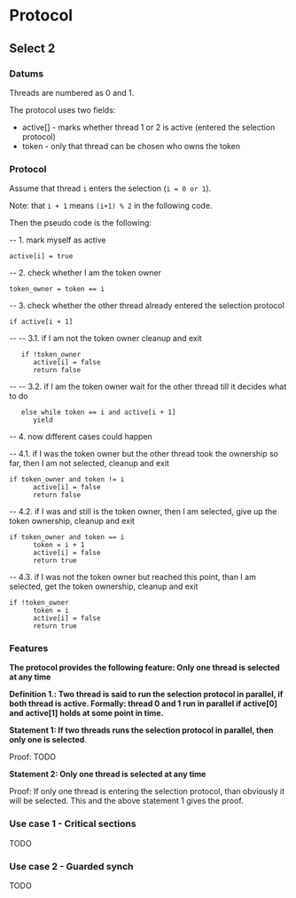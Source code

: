 Protocol
===============================================================================


Select 2
-------------------------------------------------------------------------------

### Datums ###

Threads are numbered as 0 and 1.

The protocol uses two fields:

* active[] - marks whether thread 1 or 2 is active (entered the selection protocol)
* token - only that thread can be chosen who owns the token

### Protocol ###

Assume that thread `i` enters the selection (`i = 0 or 1`). 

Note: that `i + 1` means `(i+1) % 2` in the following code.

Then the pseudo code is the following:

-- 1. mark myself as active

    active[i] = true

-- 2. check whether I am the token owner

    token_owner = token == i

-- 3. check whether the other thread already entered the selection protocol

    if active[i + 1]

-- -- 3.1. if I am not the token owner cleanup and exit

       if !token_owner
          active[i] = false
          return false

-- -- 3.2. if I am the token owner wait for the other thread till it decides what to do 
       
       else while token == i and active[i + 1]
          yield

-- 4. now different cases could happen

-- 4.1. if I was the token owner but the other thread took the ownership so far, then I am not selected, cleanup and exit

    if token_owner and token != i
          active[i] = false
          return false

-- 4.2. if I was and still is the token owner, then I am selected, give up the token ownership, cleanup and exit

    if token_owner and token == i
          token = i + 1
          active[i] = false
          return true

-- 4.3. if I was not the token owner but reached this point, than I am selected, get the token ownership, cleanup and exit

    if !token_owner
          token = i
          active[i] = false
          return true

### Features ###

**The protocol provides the following feature: Only one thread is selected at any time**

**Definition 1.: Two thread is said to run the selection protocol in parallel, if both thread is active. Formally: 
thread 0 and 1 run in parallel if active[0] and active[1] holds at some point in time.**

**Statement 1: If two threads runs the selection protocol in parallel, then only one is selected**.  
	
Proof: TODO

**Statement 2: Only one thread is selected at any time**

Proof: If only one thread is entering the selection protocol, than obviously it will be selected. This and the above statement 1 gives the proof.

### Use case 1 - Critical sections ###

TODO

### Use case 2 - Guarded synch ###

TODO
